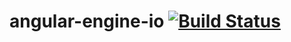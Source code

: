 # angular-engine-io [![Build Status](https://travis-ci.org/gdi2290/angular-engine-io.png?branch=master)](https://travis-ci.org/gdi2290/angular-engine-io)
